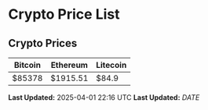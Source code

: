 # Crypto Price List

## Crypto Prices
| Bitcoin | Ethereum | Litecoin |
| ------- | -------- | -------- |
| $85378 | $1915.51 | $84.9 |
**Last Updated:** 2025-04-01 22:16 UTC
**Last Updated:** $DATE$
